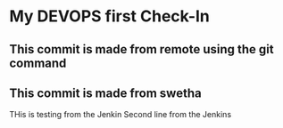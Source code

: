 <h1> My DEVOPS first Check-In </h1>
<h2> This commit is made from remote using the git command </h2>
<h2> This commit is made from swetha </h2>
THis is testing from the Jenkin
Second line from the Jenkins

